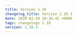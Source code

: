 ```yaml
---
title: Version 1.18
changelog_title: Version 1.18.3
date: 2020-02-20 18:36:42 +0000
tags: changelogs 1.18
version: 1.18.3
---
```

<script src="https://gist.github.com/spinnaker-release/59e0c8280090b7a536f1d26e7f8f3d46.js"/>